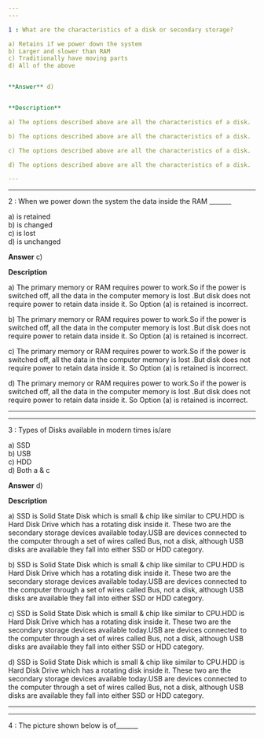 ```yaml
---
---

1 : What are the characteristics of a disk or secondary storage?

a) Retains if we power down the system  
b) Larger and slower than RAM  
c) Traditionally have moving parts  
d) All of the above 


**Answer** d)


**Description**

a) The options described above are all the characteristics of a disk.

b) The options described above are all the characteristics of a disk.

c) The options described above are all the characteristics of a disk.

d) The options described above are all the characteristics of a disk.

---
```

---


2 : When we power down the system the data inside the RAM _______

a) is retained  
b) is changed  
c) is lost  
d) is unchanged


**Answer** c)


**Description**

a) The primary memory or RAM requires power to work.So if the power is switched off, all the data in the computer memory is lost .But disk does not require power to retain data inside it. So Option (a) is retained is incorrect.

b) The primary memory or RAM requires power to work.So if the power is switched off, all the data in the computer memory is lost .But disk does not require power to retain data inside it. So Option (a) is retained is incorrect.

c) The primary memory or RAM requires power to work.So if the power is switched off, all the data in the computer memory is lost .But disk does not require power to retain data inside it. So Option (a) is retained is incorrect.

d) The primary memory or RAM requires power to work.So if the power is switched off, all the data in the computer memory is lost .But disk does not require power to retain data inside it. So Option (a) is retained is incorrect.

---
---


3 : Types of Disks available in modern times is/are

a) SSD  
b) USB  
c) HDD  
d) Both a & c


**Answer** d)


**Description**

a) SSD is Solid State Disk which is small & chip like similar to CPU.HDD is Hard Disk Drive which has a rotating disk inside it. These two are the secondary storage devices available today.USB are devices connected to the computer through a set of wires called Bus, not a disk, although USB disks are available they fall into either SSD or HDD category.

b) SSD is Solid State Disk which is small & chip like similar to CPU.HDD is Hard Disk Drive which has a rotating disk inside it. These two are the secondary storage devices available today.USB are devices connected to the computer through a set of wires called Bus, not a disk, although USB disks are available they fall into either SSD or HDD category.

c) SSD is Solid State Disk which is small & chip like similar to CPU.HDD is Hard Disk Drive which has a rotating disk inside it. These two are the secondary storage devices available today.USB are devices connected to the computer through a set of wires called Bus, not a disk, although USB disks are available they fall into either SSD or HDD category.

d) SSD is Solid State Disk which is small & chip like similar to CPU.HDD is Hard Disk Drive which has a rotating disk inside it. These two are the secondary storage devices available today.USB are devices connected to the computer through a set of wires called Bus, not a disk, although USB disks are available they fall into either SSD or HDD category.

---
---


4 : The picture shown below is of_______


